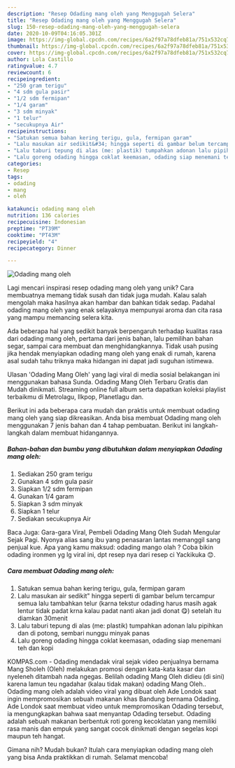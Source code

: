 ```yaml
---
description: "Resep Odading mang oleh yang Menggugah Selera"
title: "Resep Odading mang oleh yang Menggugah Selera"
slug: 150-resep-odading-mang-oleh-yang-menggugah-selera
date: 2020-10-09T04:16:05.301Z
image: https://img-global.cpcdn.com/recipes/6a2f97a78dfeb81a/751x532cq70/odading-mang-oleh-foto-resep-utama.jpg
thumbnail: https://img-global.cpcdn.com/recipes/6a2f97a78dfeb81a/751x532cq70/odading-mang-oleh-foto-resep-utama.jpg
cover: https://img-global.cpcdn.com/recipes/6a2f97a78dfeb81a/751x532cq70/odading-mang-oleh-foto-resep-utama.jpg
author: Lola Castillo
ratingvalue: 4.7
reviewcount: 6
recipeingredient:
- "250 gram terigu"
- "4 sdm gula pasir"
- "1/2 sdm fermipan"
- "1/4 garam"
- "3 sdm minyak"
- "1 telur"
- "secukupnya Air"
recipeinstructions:
- "Satukan semua bahan kering terigu, gula, fermipan garam"
- "Lalu masukan air sedikit&#34; hingga seperti di gambar belum tercampur semua lalu tambahkan telur (karna tekstur odading harus masih agak lentur tidak padat krna kalau padat nanti akan jadi donat 😋) setelah itu diamkan 30menit"
- "Lalu taburi tepung di alas (me: plastik) tumpahkan adonan lalu pipihkan dan di potong, sembari nunggu minyak panas"
- "Lalu goreng odading hingga coklat keemasan, odading siap menemani teh dan kopi"
categories:
- Resep
tags:
- odading
- mang
- oleh

katakunci: odading mang oleh 
nutrition: 136 calories
recipecuisine: Indonesian
preptime: "PT39M"
cooktime: "PT43M"
recipeyield: "4"
recipecategory: Dinner

---
```



![Odading mang oleh](https://img-global.cpcdn.com/recipes/6a2f97a78dfeb81a/751x532cq70/odading-mang-oleh-foto-resep-utama.jpg)

Lagi mencari inspirasi resep odading mang oleh yang unik? Cara membuatnya memang tidak susah dan tidak juga mudah. Kalau salah mengolah maka hasilnya akan hambar dan bahkan tidak sedap. Padahal odading mang oleh yang enak selayaknya mempunyai aroma dan cita rasa yang mampu memancing selera kita.

Ada beberapa hal yang sedikit banyak berpengaruh terhadap kualitas rasa dari odading mang oleh, pertama dari jenis bahan, lalu pemilihan bahan segar, sampai cara membuat dan menghidangkannya. Tidak usah pusing jika hendak menyiapkan odading mang oleh yang enak di rumah, karena asal sudah tahu triknya maka hidangan ini dapat jadi suguhan istimewa.

Ulasan &#39;Odading Mang Oleh&#39; yang lagi viral di media sosial belakangan ini menggunakan bahasa Sunda. Odading Mang Oleh Terbaru Gratis dan Mudah dinikmati. Streaming online full album serta dapatkan koleksi playlist terbaikmu di Metrolagu, Ilkpop, Planetlagu dan.


Berikut ini ada beberapa cara mudah dan praktis untuk membuat odading mang oleh yang siap dikreasikan. Anda bisa membuat Odading mang oleh menggunakan 7 jenis bahan dan 4 tahap pembuatan. Berikut ini langkah-langkah dalam membuat hidangannya.

<!--inarticleads1-->

##### Bahan-bahan dan bumbu yang dibutuhkan dalam menyiapkan Odading mang oleh:

1. Sediakan 250 gram terigu
1. Gunakan 4 sdm gula pasir
1. Siapkan 1/2 sdm fermipan
1. Gunakan 1/4 garam
1. Siapkan 3 sdm minyak
1. Siapkan 1 telur
1. Sediakan secukupnya Air


Baca Juga: Gara-gara Viral, Pembeli Odading Mang Oleh Sudah Mengular Sejak Pagi. Nyonya alias sang ibu yang penasaran lantas memanggil sang penjual kue. Apa yang kamu maksud: odading mango olah ? Coba bikin odading ironmen yg lg viral ini, dpt resep nya dari resep ci Yackikuka 😊. 

<!--inarticleads2-->

##### Cara membuat Odading mang oleh:

1. Satukan semua bahan kering terigu, gula, fermipan garam
1. Lalu masukan air sedikit&#34; hingga seperti di gambar belum tercampur semua lalu tambahkan telur (karna tekstur odading harus masih agak lentur tidak padat krna kalau padat nanti akan jadi donat 😋) setelah itu diamkan 30menit
1. Lalu taburi tepung di alas (me: plastik) tumpahkan adonan lalu pipihkan dan di potong, sembari nunggu minyak panas
1. Lalu goreng odading hingga coklat keemasan, odading siap menemani teh dan kopi


KOMPAS.com - Odading mendadak viral sejak video penjualnya bernama Mang Sholeh (Oleh) melakukan promosi dengan kata-kata kasar dan nyeleneh ditambah nada ngegas. Belilah odading Mang Oleh didieu (di sini) karena lamun teu ngadahar (kalau tidak makan) odading Mang Oleh.. Odading mang oleh adalah video viral yang dibuat oleh Ade Londok saat ingin mempromosikan sebuah makanan khas Bandung bernama Odading. Ade Londok saat membuat video untuk mempromosikan Odading tersebut, ia mengungkapkan bahwa saat menyantap Odading tersebut. Odading adalah sebuah makanan berbentuk roti goreng kecoklatan yang memiliki rasa manis dan empuk yang sangat cocok dinikmati dengan segelas kopi maupun teh hangat. 

Gimana nih? Mudah bukan? Itulah cara menyiapkan odading mang oleh yang bisa Anda praktikkan di rumah. Selamat mencoba!

